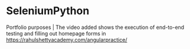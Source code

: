 # SeleniumPython
Portfolio purposes |
The video added shows the execution of end-to-end testing and filling out homepage forms in https://rahulshettyacademy.com/angularpractice/
